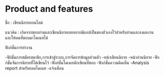 # Product and features
ชื่อ : เขียนนิยายออนไลน์

แนวคิด : เกิดจากชอบอ่านและเขียนนิยายเลยอยากมีแอปเป็นของตัวเองไว้สำหรับอ่านและลงผลงาน และให้คนที่ชอบมาโดเนทได้

ฟังก์ชั่นการทำงาน


-ฟัง์ชั่นการสมัครสมาชิก,การเข้าสู่ระบบ,การจัดการข้อมูลส่วนตัว
-หน้าเขียนนิยาย
-หน้าอ่านนิยาย
-ฟังก์ชั่นจัดการนิยายที่ได้เขียนไว้
-ฟังก์ชั่นโดเนทนักเขียนที่ชอบ
-ฟังก์ชั่นความคิดเห็น
-Analysis report สำหรับยอดโดเนท
-แจ้งเตือน
